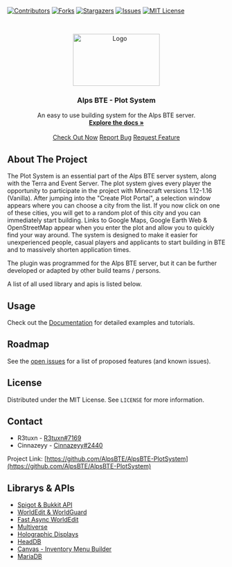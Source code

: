 [![Contributors][contributors-shield]][contributors-url]
[![Forks][forks-shield]][forks-url]
[![Stargazers][stars-shield]][stars-url]
[![Issues][issues-shield]][issues-url]
[![MIT License][license-shield]][license-url]


<!-- PROJECT LOGO -->

<br />

<p align="center">
  <a href="https://github.com/AlpsBTE/AlpsBTE-PlotSystem">
    <img src="https://cdn.discordapp.com/attachments/697504468299808819/762357721676644412/server_icon_transparent_bloom.png" alt="Logo" width="200" height="120">
  </a>

  <h3 align="center">Alps BTE - Plot System</h3>

  <p align="center">
    An easy to use building system for the Alps BTE server.
    <br />
    <a href="https://github.com/AlpsBTE/AlpsBTE-PlotSystem/wiki"><strong>Explore the docs »</strong></a>
    <br />
    <br />
    <a href="mc.alps-bte.com">Check Out Now</a>
    <a href="https://github.com/AlpsBTE/AlpsBTE-PlotSystem/wiki">Report Bug</a>
    <a href="https://github.com/AlpsBTE/AlpsBTE-PlotSystem/wiki">Request Feature</a>
  </p>
</p>





<!-- ABOUT THE PROJECT -->
## About The Project

The Plot System is an essential part of the Alps BTE server system, along with the Terra and Event Server. The plot system gives every player the opportunity to participate in the project with Minecraft versions 1.12-1.16 (Vanilla). After jumping into the "Create Plot Portal", a selection window appears where you can choose a city from the list. If you now click on one of these cities, you will get to a random plot of this city and you can immediately start building. Links to Google Maps, Google Earth Web & OpenStreetMap appear when you enter the plot and allow you to quickly find your way around. The system is designed to make it easier for unexperienced people, casual players and applicants to start building in BTE and to massively shorten application times.  

The plugin was programmed for the Alps BTE server, but it can be further developed or adapted by other build teams / persons.

A list of all used library and apis is listed below.




<!-- USAGE EXAMPLES -->
## Usage

Check out the [Documentation](https://github.com/AlpsBTE/AlpsBTE-PlotSystem/wiki) for detailed examples and tutorials.



<!-- ROADMAP -->
## Roadmap

See the [open issues](https://github.com/AlpsBTE/AlpsBTE-PlotSystem/issues) for a list of proposed features (and known issues).




<!-- LICENSE -->
## License

Distributed under the MIT License. See `LICENSE` for more information.



<!-- CONTACT -->
## Contact

- R3tuxn - [R3tuxn#7169](https://discord.com/invite/vgkspay)
- Cinnazeyy - [Cinnazeyy#2440](https://discord.com/invite/vgkspay)

Project Link: [https://github.com/AlpsBTE/AlpsBTE-PlotSystem](https://github.com/AlpsBTE/AlpsBTE-PlotSystem)



<!-- Librarys & APIs -->
## Librarys & APIs
* [Spigot & Bukkit API](https://hub.spigotmc.org/nexus/content/repositories/snapshots/)
* [WorldEdit & WorldGuard](http://maven.enginehub.org/repo/)
* [Fast Async WorldEdit](http://ci.athion.net/job/FastAsyncWorldEdit/ws/mvn/)
* [Multiverse](http://repo.onarandombox.com/content/repositories/multiverse/)
* [Holographic Displays](https://repo.codemc.io/repository/maven-public/)
* [HeadDB](https://github.com/Arcaniax-Development/HeadDatabase-API)
* [Canvas - Inventory Menu Builder](https://github.com/IPVP-MC/canvas)
* [MariaDB](https://mariadb.com/kb/en/about-mariadb-connector-j/)



<!-- MARKDOWN LINKS & IMAGES -->
<!-- https://www.markdownguide.org/basic-syntax/#reference-style-links -->
[contributors-shield]: https://img.shields.io/github/contributors/AlpsBTE/AlpsBTE-PlotSystem.svg?style=for-the-badge
[contributors-url]: https://github.com/AlpsBTE/AlpsBTE-PlotSystem/graphs/contributors
[forks-shield]: https://img.shields.io/github/forks/AlpsBTE/AlpsBTE-PlotSystem.svg?style=for-the-badge
[forks-url]: https://github.com/AlpsBTE/AlpsBTE-PlotSystem/network/members
[stars-shield]: https://img.shields.io/github/stars/AlpsBTE/AlpsBTE-PlotSystem.svg?style=for-the-badge
[stars-url]: https://github.com/AlpsBTE/AlpsBTE-PlotSystem/stargazers
[issues-shield]: https://img.shields.io/github/issues/AlpsBTE/AlpsBTE-PlotSystem.svg?style=for-the-badge
[issues-url]: https://github.com/AlpsBTE/AlpsBTE-PlotSystem/issues
[license-shield]: https://img.shields.io/github/license/AlpsBTE/AlpsBTE-PlotSystem.svg?style=for-the-badge
[license-url]: https://github.com/AlpsBTE/AlpsBTE-PlotSystem/dev/LICENSE.txt
